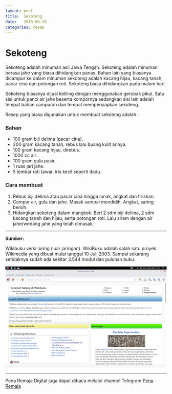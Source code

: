 ```yaml
---
layout: post
title:  Sekoteng
date:   2018-06-28
categories: resep
---
```


# Sekoteng
Sekoteng adalah minuman asli Jawa Tengah. Sekoteng adalah minuman berasa jahe yang biasa dihidangkan panas. Bahan lain yang biasanya dicampur ke dalam minuman sekoteng adalah kacang hijau, kacang tanah, pacar cina dan potongan roti. Sekoteng biasa dihidangkan pada malam hari.

Sekoteng biasanya dijual keliling dengan menggunakan gerobak pikul. Satu sisi untuk panci air jahe beserta kompornya sedangkan sisi lain adalah tempat bahan campuran dan tempat mempersiapkan sekoteng.

Resep yang biasa digunakan untuk membuat sekoteng adalah :

### Bahan
  * 100 gram biji delima (pacar cina).
  * 200 gram kacang tanah, rebus lalu buang kulit arinya.
  * 100 gram kacang hijau, direbus.
  * 1000 cc air.
  * 100 gram gula pasir.
  * 1 ruas jari jahe.
  * 5 lembar roti tawar, iris kecil seperti dadu.

### Cara membuat
  1. Rebus biji delima atau pacar cina hingga lunak, angkat dan tiriskan.
  2. Campur air, gula dan jahe. Masak sampai mendidih. Angkat, saring bersih.
  3. Hidangkan sekoteng dalam mangkok. Beri 2 sdm biji delima, 2 sdm kacang tanah dan hijau, serta potongan roti. Lalu siram dengan air jahe/wedang jahe yang telah dimasak.

----
**Sumber:**

Wikibuku versi luring (luar jaringan). WikiBuku adalah salah satu proyek Wikimedia yang dibuat mulai tanggal 10 Juli 2003. Sampai sekarang setidaknya sudah ada sekitar 3.544 modul dan puluhan buku. 

![](/wikibuku.png)



-----
Pena Remaja Digital juga dapat dibaca melalui channel Telegram [Pena Remaja](https://t.me/PenaRemajaitb)



